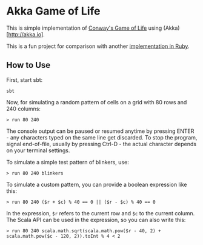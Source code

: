 # Akka Game of Life

This is simple implementation of [Conway's Game of Life](https://en.wikipedia.org/wiki/Conway%27s_Game_of_Life) 
using (Akka)[http://akka.io].

This is a fun project for comparison with another 
[implementation in Ruby](https://github.com/christian-schlichtherle/ruby-game-of-life).

## How to Use

First, start sbt:

    sbt

Now, for simulating a random pattern of cells on a grid with 80 rows and 240 columns:

    > run 80 240
    
The console output can be paused or resumed anytime by pressing ENTER - any characters typed on the same line get 
discarded.
To stop the program, signal end-of-file, usually by pressing Ctrl-D - the actual character depends on your terminal 
settings.

To simulate a simple test pattern of blinkers, use:

    > run 80 240 blinkers
    
To simulate a custom pattern, you can provide a boolean expression like this:

    > run 80 240 ($r + $c) % 40 == 0 || ($r - $c) % 40 == 0
    
In the expression, `$r` refers to the current row and `$c` to the current column.
The Scala API can be used in the expression, so you can also write this:

    > run 80 240 scala.math.sqrt(scala.math.pow($r - 40, 2) + scala.math.pow($c - 120, 2)).toInt % 4 < 2
